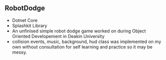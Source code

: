 ## RobotDodge ##

- Dotnet Core
- Splashkit Library
- An unfinised simple robot dodge game worked on during Object Oriented Developement in Deakin University
- collision events, music, background, hud class was implemented on my own without consultation for self learning and practice so it may be messy.
